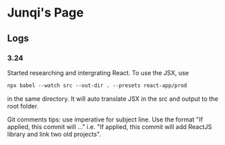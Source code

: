 # Junqi's Page

## Logs

### 3.24
Started researching and intergrating React. 
To use the JSX, use
```markdown
npx babel --watch src --out-dir . --presets react-app/prod
```
in the same directory. It will auto translate JSX in the src and output to the root folder.

Git comments tips: use imperative for subject line. Use the format "If applied, this commit will ..."
i.e. "If applied, this commit will add ReactJS library and link two old projects".
